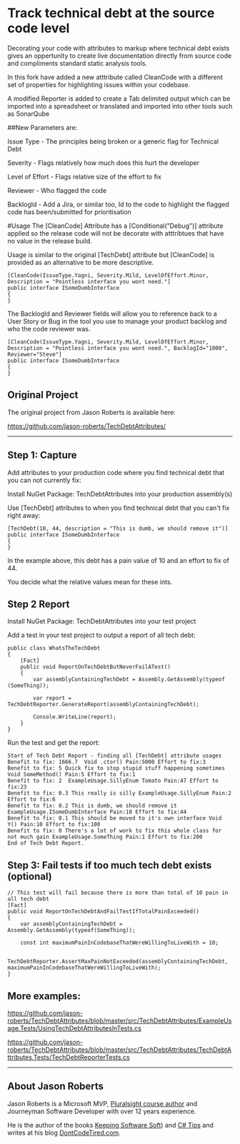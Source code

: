 # Track technical debt at the source code level

Decorating your code with attributes to markup where technical debt exists gives an oppertunity to create live documentation directly from source code and compliments standard static analysis tools.

In this fork have added a new atttribute called CleanCode with a different set of properties for highlighting issues within your codebase.

A modified Reporter is added to create a Tab delimited output which can be imported into a spreadsheet or translated and imported into other tools such as SonarQube

##New Parameters are:

Issue Type - The principles being broken or a generic flag for Technical Debt

Severity - Flags relatively how much does this hurt the developer

Level of Effort - Flags relative size of the effort to fix

Reviewer - Who flagged the code

BacklogId - Add a Jira, or similar too, Id to the code to highlight the flagged code has been/submitted for prioritisation


#Usage
The [CleanCode] Attribute has a [Conditional("Debug")] attribute applied so the release code will not be decorate with atttribtues that have no value in the release build.


Usage is similar to the original [TechDebt] attribute but [CleanCode] is provided as an alternative to be more descriptive.


```
[CleanCode(IssueType.Yagni, Severity.Mild, LevelOfEffort.Minor, Description = "Pointless interface you wont need."]
public interface ISomeDumbInterface
{     
}
```


The BacklogId and Reviewer fields will allow you to reference back to a User Story or Bug in the tool you use to manage your product backlog and who the code reviewer was.

```
[CleanCode(IssueType.Yagni, Severity.Mild, LevelOfEffort.Minor, Description = "Pointless interface you wont need.", BacklogId="1000", Reviewer="Steve"]
public interface ISomeDumbInterface
{     
}
```


## Original Project
The original project from Jason Roberts is available here:

https://github.com/jason-roberts/TechDebtAttributes/




--------

## Step 1: Capture

Add attributes to your production code where you find technical debt that you can not currently fix:

Install NuGet Package: TechDebtAttributes into your production assembly(s)


Use [TechDebt] attributes to when you find technical debt that you can't fix right away:

```
[TechDebt(10, 44, description = "This is dumb, we should remove it")]
public interface ISomeDumbInterface
{     
}
```

In the example above, this debt has a pain value of 10 and an effort to fix of 44.

You decide what the relative values mean for these ints.

## Step 2 Report

Install NuGet Package: TechDebtAttributes into your test project

Add a test in your test project to output a report of all tech debt:

```
public class WhatsTheTechDebt
{
	[Fact]
	public void ReportOnTechDebtButNeverFailATest()
	{
		var assemblyContainingTechDebt = Assembly.GetAssembly(typeof (SomeThing));

		var report = TechDebtReporter.GenerateReport(assemblyContainingTechDebt);

		Console.WriteLine(report);
	}
}	
```	
	
Run the test and get the report:	

```	
Start of Tech Debt Report - finding all [TechDebt] attribute usages
Benefit to fix: 1666.7  Void .ctor() Pain:5000 Effort to fix:3
Benefit to fix: 5 Quick fix to stop stupid stuff happening sometimes Void SomeMethod() Pain:5 Effort to fix:1
Benefit to fix: 2  ExampleUsage.SillyEnum Tomato Pain:47 Effort to fix:23
Benefit to fix: 0.3 This really is silly ExampleUsage.SillyEnum Pain:2 Effort to fix:6
Benefit to fix: 0.2 This is dumb, we should remove it ExampleUsage.ISomeDumbInterface Pain:10 Effort to fix:44
Benefit to fix: 0.1 This should be moved to it's own interface Void Y() Pain:10 Effort to fix:100
Benefit to fix: 0 There's a lot of work to fix this whole class for not much gain ExampleUsage.SomeThing Pain:1 Effort to fix:200
End of Tech Debt Report.
```

## Step 3: Fail tests if too much tech debt exists (optional)

```
// This test will fail because there is more than total of 10 pain in all tech debt
[Fact]
public void ReportOnTechDebtAndFailTestIfTotalPainExceeded()
{
	var assemblyContainingTechDebt = Assembly.GetAssembly(typeof(SomeThing));

	const int maximumPainInCodebaseThatWereWillingToLiveWith = 10;

	TechDebtReporter.AssertMaxPainNotExceeded(assemblyContainingTechDebt, maximumPainInCodebaseThatWereWillingToLiveWith);            
}
```

## More examples:

https://github.com/jason-roberts/TechDebtAttributes/blob/master/src/TechDebtAttributes/ExampleUsage.Tests/UsingTechDebtAttributesInTests.cs

https://github.com/jason-roberts/TechDebtAttributes/blob/master/src/TechDebtAttributes/TechDebtAttributes.Tests/TechDebtReporterTests.cs


--------

## About Jason Roberts

Jason Roberts is a Microsoft MVP, [Pluralsight course author](http://bit.ly/psjasonroberts) and Journeyman Software Developer with over 12 years experience.

He is the author of the books [Keeping Software Soft](http://keepingsoftwaresoft.com)) and [C# Tips](http://bit.ly/sharpbook) and writes at his blog [DontCodeTired.com](http://dontcodetired.com).